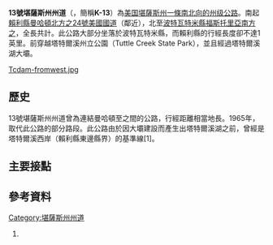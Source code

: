 **13號堪薩斯州州道**（，簡稱**K-13**）為[美国](../Page/美国.md "wikilink")[堪薩斯州一條南北向的](../Page/堪薩斯州.md "wikilink")[州级公路](../Page/州级公路.md "wikilink")。南起[賴利縣](../Page/賴利縣_\(堪薩斯州\).md "wikilink")[曼哈頓北方之](../Page/曼哈頓_\(堪薩斯州\).md "wikilink")[24號美國國道](../Page/24號美國國道.md "wikilink")（鄰近），北至[波特瓦特米縣](../Page/波特瓦特米縣_\(堪薩斯州\).md "wikilink")[福斯托里亞南方之](../Page/福斯托里亞_\(堪薩斯州\).md "wikilink")，全長共計。此公路大部分坐落於波特瓦特米縣，而賴利縣的行經長度卻不達1英里。前穿越塔特爾溪州立公園（Tuttle
Creek State Park），並且經過塔特爾溪湖大壩。

[Tcdam-fromwest.jpg](https://zh.wikipedia.org/wiki/File:Tcdam-fromwest.jpg "fig:Tcdam-fromwest.jpg")

## 歷史

13號堪薩斯州州道曾為連結曼哈頓至之間的公路，行經距離相當地長。1965年，取代此公路的部分路段。此公路由於因大壩建設而產生出塔特爾溪湖之前，曾經是塔特爾溪西岸（賴利縣東邊縣界）的基準線\[1\]。

## 主要接點

## 參考資料

[Category:堪薩斯州州道](https://zh.wikipedia.org/wiki/Category:堪薩斯州州道 "wikilink")

1.